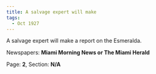 ```yaml
---  
title: A salvage expert will make  
tags:  
  - Oct 1927  
---  
```

  
A salvage expert will make a report on the Esmeralda.  
  
Newspapers: **Miami Morning News or The Miami Herald**  
  
Page: **2**, Section: **N/A** 
